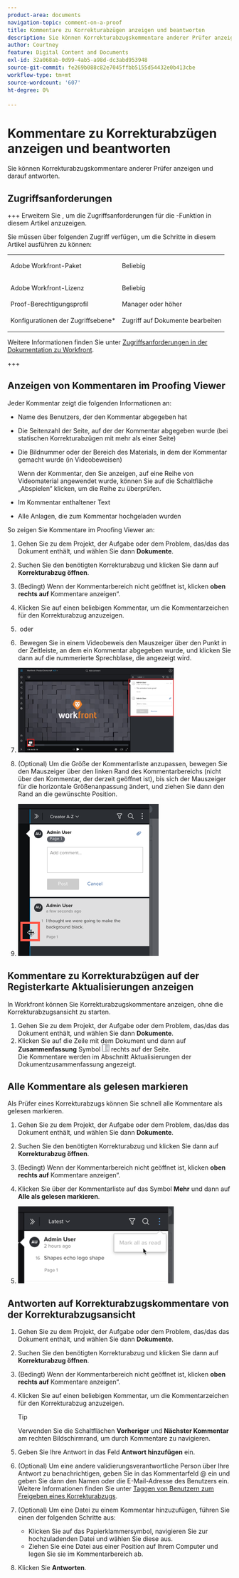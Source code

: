```yaml
---
product-area: documents
navigation-topic: comment-on-a-proof
title: Kommentare zu Korrekturabzügen anzeigen und beantworten
description: Sie können Korrekturabzugskommentare anderer Prüfer anzeigen und darauf antworten.
author: Courtney
feature: Digital Content and Documents
exl-id: 32a068ab-0d99-4ab5-a98d-dc3abd953948
source-git-commit: fe269b088c82e7045ffbb5155d54432e0b413cbe
workflow-type: tm+mt
source-wordcount: '607'
ht-degree: 0%

---
```


# Kommentare zu Korrekturabzügen anzeigen und beantworten

Sie können Korrekturabzugskommentare anderer Prüfer anzeigen und darauf antworten.

## Zugriffsanforderungen

+++ Erweitern Sie , um die Zugriffsanforderungen für die -Funktion in diesem Artikel anzuzeigen.

Sie müssen über folgenden Zugriff verfügen, um die Schritte in diesem Artikel ausführen zu können:

<table style="table-layout:auto"> 
 <col> 
 <col> 
 <tbody> 
  <tr> 
   <td role="rowheader">Adobe Workfront-Paket</td> 
   <td> <p>Beliebig</p> </td> 
  </tr> 
  <tr> 
   <td role="rowheader">Adobe Workfront-Lizenz</td> 
   <td> <p>Beliebig</p> </td> 
  </tr> 
  <tr> 
   <td role="rowheader">Proof-Berechtigungsprofil </td> 
   <td>Manager oder höher</td> 
  </tr> 
  <tr> 
   <td role="rowheader">Konfigurationen der Zugriffsebene*</td> 
   <td> <p>Zugriff auf Dokumente bearbeiten</p></td> 
  </tr> 
 </tbody> 
</table>

Weitere Informationen finden Sie unter [Zugriffsanforderungen in der Dokumentation zu Workfront](/help/quicksilver/administration-and-setup/add-users/access-levels-and-object-permissions/access-level-requirements-in-documentation.md).

+++

## Anzeigen von Kommentaren im Proofing Viewer

Jeder Kommentar zeigt die folgenden Informationen an:

* Name des Benutzers, der den Kommentar abgegeben hat
* Die Seitenzahl der Seite, auf der der Kommentar abgegeben wurde (bei statischen Korrekturabzügen mit mehr als einer Seite)
* Die Bildnummer oder der Bereich des Materials, in dem der Kommentar gemacht wurde (in Videobeweisen)

  Wenn der Kommentar, den Sie anzeigen, auf eine Reihe von Videomaterial angewendet wurde, können Sie auf die Schaltfläche „Abspielen“ klicken, um die Reihe zu überprüfen.

* Im Kommentar enthaltener Text
* Alle Anlagen, die zum Kommentar hochgeladen wurden

So zeigen Sie Kommentare im Proofing Viewer an:

1. Gehen Sie zu dem Projekt, der Aufgabe oder dem Problem, das/das das Dokument enthält, und wählen Sie dann **Dokumente**.
1. Suchen Sie den benötigten Korrekturabzug und klicken Sie dann auf **Korrekturabzug öffnen**.

1. (Bedingt) Wenn der Kommentarbereich nicht geöffnet ist, klicken **oben rechts auf** Kommentare anzeigen“.
1. Klicken Sie auf einen beliebigen Kommentar, um die Kommentarzeichen für den Korrekturabzug anzuzeigen.
1.  oder
1.  Bewegen Sie in einem Videobeweis den Mauszeiger über den Punkt in der Zeitleiste, an dem ein Kommentar abgegeben wurde, und klicken Sie dann auf die nummerierte Sprechblase, die angezeigt wird.
1. ![PROOF_COMMENT_VIDEO.png](assets/proof-comment-video-350x190.png)

1. (Optional) Um die Größe der Kommentarliste anzupassen, bewegen Sie den Mauszeiger über den linken Rand des Kommentarbereichs (nicht über den Kommentar, der derzeit geöffnet ist), bis sich der Mauszeiger für die horizontale Größenanpassung ändert, und ziehen Sie dann den Rand an die gewünschte Position.
1. ![resize_comment_Area-Mouse.png](assets/resize-comment-area-mouse.png)

## Kommentare zu Korrekturabzügen auf der Registerkarte Aktualisierungen anzeigen

In Workfront können Sie Korrekturabzugskommentare anzeigen, ohne die Korrekturabzugsansicht zu starten.

1. Gehen Sie zu dem Projekt, der Aufgabe oder dem Problem, das/das das Dokument enthält, und wählen Sie dann **Dokumente**.
1. Klicken Sie auf die Zeile mit dem Dokument und dann auf **Zusammenfassung** Symbol ![Zusammenfassung](assets/summary-panel-icon.png) rechts auf der Seite.\
   Die Kommentare werden im Abschnitt Aktualisierungen der Dokumentzusammenfassung angezeigt.

## Alle Kommentare als gelesen markieren

Als Prüfer eines Korrekturabzugs können Sie schnell alle Kommentare als gelesen markieren.

1. Gehen Sie zu dem Projekt, der Aufgabe oder dem Problem, das/das das Dokument enthält, und wählen Sie dann **Dokumente**.
1. Suchen Sie den benötigten Korrekturabzug und klicken Sie dann auf **Korrekturabzug öffnen**.

1. (Bedingt) Wenn der Kommentarbereich nicht geöffnet ist, klicken **oben rechts auf** Kommentare anzeigen“.

1. Klicken Sie über der Kommentarliste auf das Symbol **Mehr** und dann auf **Alle als gelesen markieren**.

1. ![Alle als gelesen markieren](assets/mceclip8-350x173.png)

## Antworten auf Korrekturabzugskommentare von der Korrekturabzugsansicht

1. Gehen Sie zu dem Projekt, der Aufgabe oder dem Problem, das/das das Dokument enthält, und wählen Sie dann **Dokumente**.
1. Suchen Sie den benötigten Korrekturabzug und klicken Sie dann auf **Korrekturabzug öffnen**.

1. (Bedingt) Wenn der Kommentarbereich nicht geöffnet ist, klicken **oben rechts auf** Kommentare anzeigen“.
1. Klicken Sie auf einen beliebigen Kommentar, um die Kommentarzeichen für den Korrekturabzug anzuzeigen.

   >[!TIP]
   >
   >Verwenden Sie die Schaltflächen **Vorheriger** und **Nächster Kommentar** am rechten Bildschirmrand, um durch Kommentare zu navigieren.

1. Geben Sie Ihre Antwort in das Feld **Antwort hinzufügen** ein.
1. (Optional) Um eine andere validierungsverantwortliche Person über Ihre Antwort zu benachrichtigen, geben Sie in das Kommentarfeld @ ein und geben Sie dann den Namen oder die E-Mail-Adresse des Benutzers ein. Weitere Informationen finden Sie unter [Taggen von Benutzern zum Freigeben eines Korrekturabzugs](../../../../review-and-approve-work/proofing/reviewing-proofs-within-workfront/comment-on-a-proof/tag-users-to-share-proof.md).
1. (Optional) Um eine Datei zu einem Kommentar hinzuzufügen, führen Sie einen der folgenden Schritte aus:

   * Klicken Sie auf das Papierklammersymbol, navigieren Sie zur hochzuladenden Datei und wählen Sie diese aus.
   * Ziehen Sie eine Datei aus einer Position auf Ihrem Computer und legen Sie sie im Kommentarbereich ab.

1. Klicken Sie **Antworten**.
